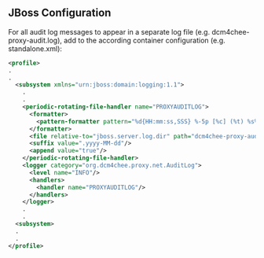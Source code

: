 JBoss Configuration
-------------------

For all audit log messages to appear in a separate log file (e.g. dcm4chee-proxy-audit.log), add to the according container configuration (e.g. standalone.xml):

```xml
<profile>
.
.
  <subsystem xmlns="urn:jboss:domain:logging:1.1">
    .
    .
    <periodic-rotating-file-handler name="PROXYAUDITLOG">
      <formatter>
        <pattern-formatter pattern="%d{HH:mm:ss,SSS} %-5p [%c] (%t) %s%E%n"/>
      </formatter>
      <file relative-to="jboss.server.log.dir" path="dcm4chee-proxy-audit.log"/>
      <suffix value=".yyyy-MM-dd"/>
      <append value="true"/>
    </periodic-rotating-file-handler>
    <logger category="org.dcm4chee.proxy.net.AuditLog">
      <level name="INFO"/>
      <handlers>
        <handler name="PROXYAUDITLOG"/>
      </handlers>
    </logger>
    .
    .
  <subsystem>
  .
  .
</profile>
```
